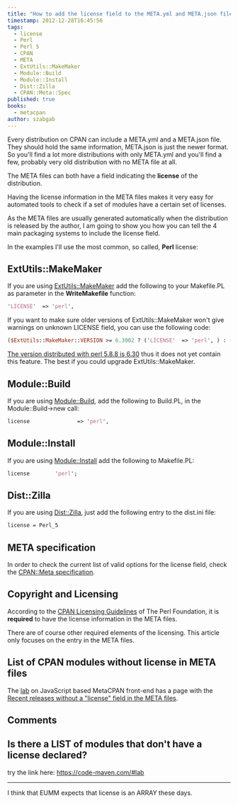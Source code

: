 ```yaml
---
title: "How to add the license field to the META.yml and META.json files on CPAN?"
timestamp: 2012-12-28T16:45:56
tags:
  - license
  - Perl
  - Perl 5
  - CPAN
  - META
  - ExtUtils::MakeMaker
  - Module::Build
  - Module::Install
  - Dist::Zilla
  - CPAN::Meta::Spec
published: true
books:
  - metacpan
author: szabgab
---
```



Every distribution on CPAN can include a META.yml and a META.json file.
They should hold the same information, META.json is just the newer format.
So you'll find a lot more distributions with only META.yml and you'll find
a few, probably very old distribution with no META file at all.

The META files can both have a field indicating the <b>license</b> of the distribution.

Having the license information in the META files makes it very easy for automated tools
to check if a set of modules have a certain set of licenses.


As the META files are usually generated automatically when the distribution is released
by the author, I am going to show you how you can tell the 4 main packaging systems
to include the license field.

In the examples  I'll use the most common, so called, <b>Perl</b> license:

## ExtUtils::MakeMaker

If you are using [ExtUtils::MakeMaker](https://metacpan.org/pod/ExtUtils::MakeMaker) add the following to your Makefile.PL
as parameter in the <b>WriteMakefile</b> function:

```perl
'LICENSE'  => 'perl',
```

If you want to make sure older versions of ExtUtils::MakeMaker won't give warnings on
unknown LICENSE field, you can use the following code:

```perl
($ExtUtils::MakeMaker::VERSION >= 6.3002 ? ('LICENSE'  => 'perl', ) : ()),
```

[The version distributed with perl 5.8.8 is 6.30](http://search.cpan.org/src/NWCLARK/perl-5.8.8/lib/ExtUtils/MakeMaker.pm)
thus it does not yet contain this feature. The best if you could upgrade ExtUtils::MakeMaker.

## Module::Build

If you are using [Module::Build](https://metacpan.org/pod/Module::Build), add the following to Build.PL,
in the Module::Build->new call:

```perl
license               => 'perl',
```

## Module::Install

If you are using [Module::Install](https://metacpan.org/pod/Module::Install) add the following to Makefile.PL:

```perl
license        'perl';
```

## Dist::Zilla

If you are using [Dist::Zilla](http://dzil.org/), just add the following entry to the dist.ini file:

```perl
license = Perl_5
```

## META specification

In order to check the current list of valid options for the license field,
check the [CPAN::Meta specification](https://metacpan.org/pod/CPAN::Meta::Spec).

## Copyright and Licensing

According to the [CPAN Licensing Guidelines](http://www.perlfoundation.org/cpan_licensing_guidelines)
of The Perl Foundation, it is <b>required</b> to have the license information in the META files.

There are of course other required elements of the licensing. This article only focuses on the entry in the META files.

## List of CPAN modules without license in META files

The [lab](http://cpan.perlmaven.com/#lab) on JavaScript based MetaCPAN front-end has a page
with the [Recent releases without a "license" field in the META files](http://cpan.perlmaven.com/#lab/no-license).

## Comments

Is there a LIST of modules that don't have a license declared?
---
try the link here: https://code-maven.com/#lab

<hr>
I think that EUMM expects that license is an ARRAY these days.



